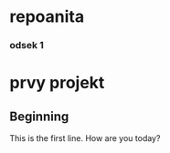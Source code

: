 # repoanita
### odsek 1

prvy projekt
============

Beginning
---------------
This is the first line. How are you today?


